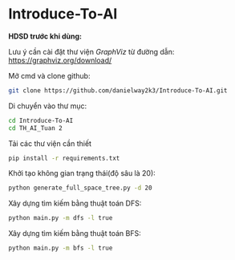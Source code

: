 # Introduce-To-AI

**HDSD trước khi dùng:**

Lưu ý cần cài đặt thư viện *GraphViz* từ đường dẫn: https://graphviz.org/download/

Mở cmd và clone github:
```bash
git clone https://github.com/danielway2k3/Introduce-To-AI.git
```
Di chuyển vào thư mục:
```bash
cd Introduce-To-AI
cd TH_AI_Tuan 2
```
Tải các thư viện cần thiết
```bash
pip install -r requirements.txt
```
Khởi tạo không gian trạng thái(độ sâu là 20):
```bash
python generate_full_space_tree.py -d 20
```
Xây dựng tìm kiếm bằng thuật toán DFS:
```bash
python main.py -m dfs -l true
```
Xây dựng tìm kiếm bằng thuật toán BFS:
```bash
python main.py -m bfs -l true
```

